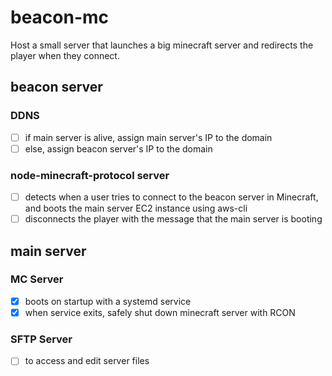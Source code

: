 # beacon-mc
Host a small server that launches a big minecraft server and redirects the player when they connect.


## beacon server
### DDNS
- [ ] if main server is alive, assign main server's IP to the domain
- [ ] else, assign beacon server's IP to the domain

### node-minecraft-protocol server
- [ ] detects when a user tries to connect to the beacon server in Minecraft, and boots the main server EC2 instance using aws-cli
- [ ] disconnects the player with the message that the main server is booting

## main server
### MC Server
- [x] boots on startup with a systemd service
- [x] when service exits, safely shut down minecraft server with RCON

### SFTP Server
- [ ] to access and edit server files